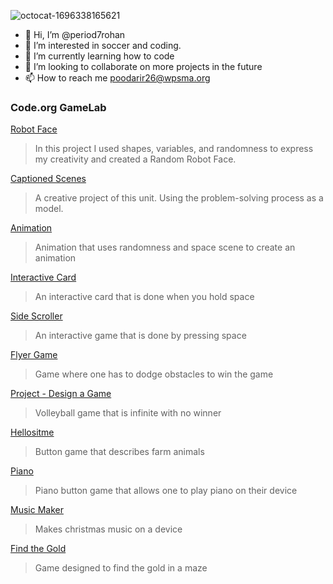 ![octocat-1696338165621](https://github.com/period7rohan/period7rohan/assets/146843515/3c0e7395-f4d0-4107-9a02-456b2fe74a6a)

- 👋 Hi, I’m @period7rohan
- 👀 I’m interested in soccer and coding.
- 🌱 I’m currently learning how to code 
- 💞️ I’m looking to collaborate on more projects in the future
- 📫 How to reach me poodarir26@wpsma.org

### Code.org GameLab

[Robot Face](https://period7rohan.github.io/robot/)
> In this project I used shapes, variables, and randomness to express my creativity and created a Random Robot Face.

[Captioned Scenes](https://studio.code.org/projects/gamelab/5HJdCcwWqubznDjfL2sW_QTucbbVAaodE7GE1OZk7Bo)
> A creative project of this unit. Using the problem-solving process as a model.

[Animation](https://studio.code.org/projects/gamelab/PPBMjPzdRAdIDE5GMxzn2jWrYqZzyAJgVVw2MfuvXmg)
>Animation that uses randomness and space scene to create an animation

[Interactive Card](https://studio.code.org/projects/gamelab/VYWMN0GF4NNOfm3lfvyfFFs-Ujm9Pe7SKUgDQjH8BAw)
> An interactive card that is done when you hold space

[Side Scroller](https://studio.code.org/projects/gamelab/lgz4Mr22hYm56XgGN9evc-N2GFbfOPl8ULv9-rU9jSQ)
>An interactive game that is done by pressing space

[Flyer Game](https://studio.code.org/projects/gamelab/62Rl1O6xGS0N6FHusfr2fkWCQuHhjNLfuksiWqookLc)
> Game where one has to dodge obstacles to win the game

[Project - Design a Game](https://studio.code.org/projects/gamelab/Mx35dAnsfc2-lpFgqllDbrBEAQCS3qg1RE6KvYUsq0Y)
>Volleyball game that is infinite with no winner

[Hellositme](https://gallery.appinventor.mit.edu/?galleryid=e685cdb3-e60f-4b74-ba76-71c09cf9aafe)
>Button game that describes farm animals

[Piano](  https://gallery.appinventor.mit.edu/?galleryid=f57ab1cf-c80c-432b-871f-36ee41cf5a76)
>Piano button game that allows one to play piano on their device

[Music Maker]( https://gallery.appinventor.mit.edu/?galleryid=72bc66b5-28e1-446c-8e80-a7a2834b203e)
>Makes christmas music on a device

[Find the Gold](  https://gallery.appinventor.mit.edu/?galleryid=2b657609-7fff-4dce-a5da-e538748fcaf3)
>Game designed to find the gold in a maze
